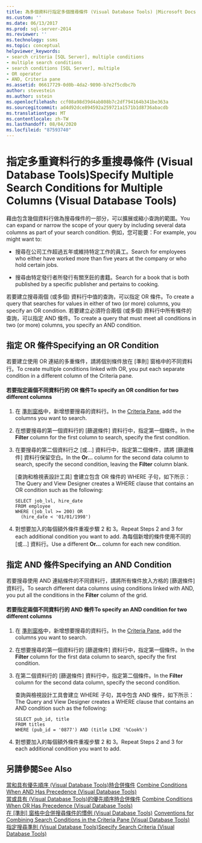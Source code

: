 ```yaml
---
title: 為多個資料行指定多個搜尋條件 (Visual Database Tools) |Microsoft Docs
ms.custom: ''
ms.date: 06/13/2017
ms.prod: sql-server-2014
ms.reviewer: ''
ms.technology: ssms
ms.topic: conceptual
helpviewer_keywords:
- search criteria [SQL Server], multiple conditions
- multiple search conditions
- search conditions [SQL Server], multiple
- OR operator
- AND, Criteria pane
ms.assetid: 06617729-0d0b-4da2-9890-b7e2f5cdbc7b
author: stevestein
ms.author: sstein
ms.openlocfilehash: ccf08a98d39d4ab808b7c2df794164b341be363a
ms.sourcegitcommit: ad4d92dce894592a259721a1571b1d8736abacdb
ms.translationtype: MT
ms.contentlocale: zh-TW
ms.lasthandoff: 08/04/2020
ms.locfileid: "87593740"
---
```

# <a name="specify-multiple-search-conditions-for-multiple-columns-visual-database-tools"></a><span data-ttu-id="02962-102">指定多重資料行的多重搜尋條件 (Visual Database Tools)</span><span class="sxs-lookup"><span data-stu-id="02962-102">Specify Multiple Search Conditions for Multiple Columns (Visual Database Tools)</span></span>
  <span data-ttu-id="02962-103">藉由包含幾個資料行做為搜尋條件的一部分，可以擴展或縮小查詢的範圍。</span><span class="sxs-lookup"><span data-stu-id="02962-103">You can expand or narrow the scope of your query by including several data columns as part of your search condition.</span></span> <span data-ttu-id="02962-104">例如，您可能要：</span><span class="sxs-lookup"><span data-stu-id="02962-104">For example, you might want to:</span></span>  
  
-   <span data-ttu-id="02962-105">搜尋在公司工作超過五年或維持特定工作的員工。</span><span class="sxs-lookup"><span data-stu-id="02962-105">Search for employees who either have worked more than five years at the company or who hold certain jobs.</span></span>  
  
-   <span data-ttu-id="02962-106">搜尋由特定發行者所發行有關烹飪的書籍。</span><span class="sxs-lookup"><span data-stu-id="02962-106">Search for a book that is both published by a specific publisher and pertains to cooking.</span></span>  
  
 <span data-ttu-id="02962-107">若要建立搜尋兩個 (或多個) 資料行中值的查詢，可以指定 OR 條件。</span><span class="sxs-lookup"><span data-stu-id="02962-107">To create a query that searches for values in either of two (or more) columns, you specify an OR condition.</span></span> <span data-ttu-id="02962-108">若要建立必須符合兩個 (或多個) 資料行中所有條件的查詢，可以指定 AND 條件。</span><span class="sxs-lookup"><span data-stu-id="02962-108">To create a query that must meet all conditions in two (or more) columns, you specify an AND condition.</span></span>  
  
## <a name="specifying-an-or-condition"></a><span data-ttu-id="02962-109">指定 OR 條件</span><span class="sxs-lookup"><span data-stu-id="02962-109">Specifying an OR Condition</span></span>  
 <span data-ttu-id="02962-110">若要建立使用 OR 連結的多重條件，請將個別條件放在 [準則] 窗格中的不同資料行。</span><span class="sxs-lookup"><span data-stu-id="02962-110">To create multiple conditions linked with OR, you put each separate condition in a different column of the Criteria pane.</span></span>  
  
#### <a name="to-specify-an-or-condition-for-two-different-columns"></a><span data-ttu-id="02962-111">若要指定兩個不同資料行的 OR 條件</span><span class="sxs-lookup"><span data-stu-id="02962-111">To specify an OR condition for two different columns</span></span>  
  
1.  <span data-ttu-id="02962-112">在 [準則窗格](visual-database-tools.md)中，新增想要搜尋的資料行。</span><span class="sxs-lookup"><span data-stu-id="02962-112">In the [Criteria Pane](visual-database-tools.md), add the columns you want to search.</span></span>  
  
2.  <span data-ttu-id="02962-113">在想要搜尋的第一個資料行的 [篩選條件]  資料行中，指定第一個條件。</span><span class="sxs-lookup"><span data-stu-id="02962-113">In the **Filter** column for the first column to search, specify the first condition.</span></span>  
  
3.  <span data-ttu-id="02962-114">在要搜尋的第二個資料行之 [或...]  資料行中，指定第二個條件，請將 [篩選條件]  資料行保留空白。</span><span class="sxs-lookup"><span data-stu-id="02962-114">In the **Or...** column for the second data column to search, specify the second condition, leaving the **Filter** column blank.</span></span>  
  
     <span data-ttu-id="02962-115">[查詢和檢視表設計工具] 會建立包含 OR 條件的 WHERE 子句，如下所示：</span><span class="sxs-lookup"><span data-stu-id="02962-115">The Query and View Designer creates a WHERE clause that contains an OR condition such as the following:</span></span>  
  
    ```  
    SELECT job_lvl, hire_date  
    FROM employee  
    WHERE (job_lvl >= 200) OR   
      (hire_date < '01/01/1998')  
    ```  
  
4.  <span data-ttu-id="02962-116">對想要加入的每個額外條件重複步驟 2 和 3。</span><span class="sxs-lookup"><span data-stu-id="02962-116">Repeat Steps 2 and 3 for each additional condition you want to add.</span></span> <span data-ttu-id="02962-117">為每個新增的條件使用不同的 [或...]  資料行。</span><span class="sxs-lookup"><span data-stu-id="02962-117">Use a different **Or...** column for each new condition.</span></span>  
  
## <a name="specifying-an-and-condition"></a><span data-ttu-id="02962-118">指定 AND 條件</span><span class="sxs-lookup"><span data-stu-id="02962-118">Specifying an AND Condition</span></span>  
 <span data-ttu-id="02962-119">若要搜尋使用 AND 連結條件的不同資料行，請將所有條件放入方格的 [篩選條件]  資料行。</span><span class="sxs-lookup"><span data-stu-id="02962-119">To search different data columns using conditions linked with AND, you put all the conditions in the **Filter** column of the grid.</span></span>  
  
#### <a name="to-specify-an-and-condition-for-two-different-columns"></a><span data-ttu-id="02962-120">若要指定兩個不同資料行的 AND 條件</span><span class="sxs-lookup"><span data-stu-id="02962-120">To specify an AND condition for two different columns</span></span>  
  
1.  <span data-ttu-id="02962-121">在 [準則窗格](visual-database-tools.md)中，新增想要搜尋的資料行。</span><span class="sxs-lookup"><span data-stu-id="02962-121">In the [Criteria Pane](visual-database-tools.md), add the columns you want to search.</span></span>  
  
2.  <span data-ttu-id="02962-122">在想要搜尋的第一個資料行的 [篩選條件]  資料行中，指定第一個條件。</span><span class="sxs-lookup"><span data-stu-id="02962-122">In the **Filter** column for the first data column to search, specify the first condition.</span></span>  
  
3.  <span data-ttu-id="02962-123">在第二個資料行的 [篩選條件]  資料行中，指定第二個條件。</span><span class="sxs-lookup"><span data-stu-id="02962-123">In the **Filter** column for the second data column, specify the second condition.</span></span>  
  
     <span data-ttu-id="02962-124">查詢與檢視設計工具會建立 WHERE 子句，其中包含 AND 條件，如下所示：</span><span class="sxs-lookup"><span data-stu-id="02962-124">The Query and View Designer creates a WHERE clause that contains an AND condition such as the following:</span></span>  
  
    ```  
    SELECT pub_id, title  
    FROM titles  
    WHERE (pub_id = '0877') AND (title LIKE '%Cook%')  
    ```  
  
4.  <span data-ttu-id="02962-125">對想要加入的每個額外條件重複步驟 2 和 3。</span><span class="sxs-lookup"><span data-stu-id="02962-125">Repeat Steps 2 and 3 for each additional condition you want to add.</span></span>  
  
## <a name="see-also"></a><span data-ttu-id="02962-126">另請參閱</span><span class="sxs-lookup"><span data-stu-id="02962-126">See Also</span></span>  
 <span data-ttu-id="02962-127">[當和具有優先順序 &#40;Visual Database Tools&#41;時合併條件](combine-conditions-when-and-has-precedence-visual-database-tools.md) </span><span class="sxs-lookup"><span data-stu-id="02962-127">[Combine Conditions When AND Has Precedence &#40;Visual Database Tools&#41;](combine-conditions-when-and-has-precedence-visual-database-tools.md) </span></span>  
 <span data-ttu-id="02962-128">[當或具有 &#40;Visual Database Tools&#41;的優先順序時合併條件](combine-conditions-when-or-has-precedence-visual-database-tools.md) </span><span class="sxs-lookup"><span data-stu-id="02962-128">[Combine Conditions When OR Has Precedence &#40;Visual Database Tools&#41;](combine-conditions-when-or-has-precedence-visual-database-tools.md) </span></span>  
 <span data-ttu-id="02962-129">[在 [準則] 窗格中合併搜尋條件的慣例 &#40;Visual Database Tools&#41;](conventions-combine-search-conditions-in-criteria-pane-visual-db-tools.md) </span><span class="sxs-lookup"><span data-stu-id="02962-129">[Conventions for Combining Search Conditions in the Criteria Pane &#40;Visual Database Tools&#41;](conventions-combine-search-conditions-in-criteria-pane-visual-db-tools.md) </span></span>  
 [<span data-ttu-id="02962-130">指定搜尋準則 &#40;Visual Database Tools&#41;</span><span class="sxs-lookup"><span data-stu-id="02962-130">Specify Search Criteria &#40;Visual Database Tools&#41;</span></span>](specify-search-criteria-visual-database-tools.md)  
  
  
